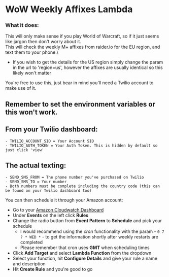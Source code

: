 # WoW Weekly Affixes Lambda

### What it does:

This will only make sense if you play World of Warcraft, so if it just seems like jargon then don't worry about it.\
This will check the weekly M+ affixes from raider.io for the EU region, and text them to your phone.\
- If you wish to get the details for the US region simply change the param in the url to 'region=us', however the affixes are usually identical so this likely won't matter

You're free to use this, just bear in mind you'll need a Twilio account to make use of it.
## Remember to set the environment variables or this won't work.

From your Twilio dashboard:
-
    - TWILIO_ACCOUNT_SID = Your Account SID
    - TWILIO_AUTH_TOKEN = Your Auth Token. This is hidden by default so just click 'view'

The actual texting:
-
    - SEND_SMS_FROM = The phone number you've purchased on Twilio
    - SEND_SMS_TO = Your number
    - Both numbers must be complete including the country code (this can be found on your Twilio dashboard too)

You can then schedule it through your Amazon account:
- Go to your [Amazon Cloudwatch Dashboard](https://console.aws.amazon.com/cloudwatch/home)
- Under **Events** on the left click **Rules**
- Change the radio button from **Event Pattern** to **Schedule** and pick your schedule
    - I would recommend using the *cron* functionality with the param - `0 7 ? * WED *` - to get the information shortly after weekly restarts are completed
    - Please remember that cron uses **GMT** when scheduling times
- Click **Add Target** and select **Lambda Function** from the dropdown
- Select your function, hit **Configure Details** and give your rule a name and description
- Hit **Create Rule** and you're good to go